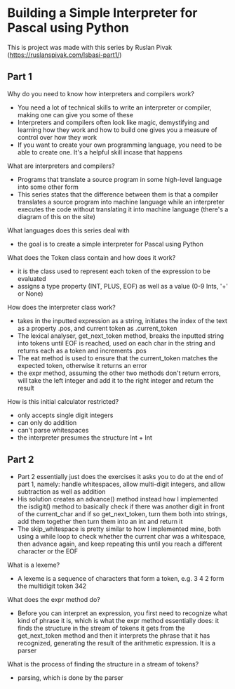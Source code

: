# Building a Simple Interpreter for Pascal using Python

This is project was made with this series by Ruslan Pivak (https://ruslanspivak.com/lsbasi-part1/)

## Part 1

Why do you need to know how interpreters and compilers work?

- You need a lot of technical skills to write an interpreter or compiler, making one can give you some of these
- Interpreters and compilers often look like magic, demystifying and learning how they work and how to build one gives you a measure of control over how they work
- If you want to create your own programming language, you need to be able to create one. It's a helpful skill incase that happens

What are interpreters and compilers?

- Programs that translate a source program in some high-level language into some other form
- This series states that the difference between them is that a compiler translates a source program into machine language while an interpreter executes the code without translating it into machine language (there's a diagram of this on the site)

What languages does this series deal with

- the goal is to create a simple interpreter for Pascal using Python

What does the Token class contain and how does it work?

- it is the class used to represent each token of the expression to be evaluated
- assigns a type property (INT, PLUS, EOF) as well as a value (0-9 Ints, '+' or None)

How does the interpreter class work?

- takes in the inputted expression as a string, initiates the index of the text as a property .pos, and current token as .current_token
- The lexical analyser, get_next_token method, breaks the inputted string into tokens until EOF is reached, used on each char in the string and returns each as a token and increments .pos
- The eat method is used to ensure that the current_token matches the expected token, otherwise it returns an error
- the expr method, assuming the other two methods don't return errors, will take the left integer and add it to the right integer and return the result

How is this initial calculator restricted?

- only accepts single digit integers
- can only do addition
- can't parse whitespaces
- the interpreter presumes the structure Int + Int


## Part 2

- Part 2 essentially just does the exercises it asks you to do at the end of part 1, namely: handle whitespaces, allow multi-digit integers, and allow subtraction as well as addition
- His solution creates an advance() method instead how I implemented the isdigit() method to basically check if there was another digit in front of the current_char and if so get_next_token, turn them both into strings, add them together then turn them into an int and return it
- The skip_whitespace is pretty similar to how I implemented mine, both using a while loop to check whether the current char was a whitespace, then advance again, and keep repeating this until you reach a different character or the EOF

What is a lexeme?

- A lexeme is a sequence of characters that form a token, e.g. 3 4 2 form the multidigit token 342 

What does the expr method do?

- Before you can interpret an expression, you first need to recognize what kind of phrase it is, which is what the expr method essentially does: it finds the structure in the stream of tokens it gets from the get_next_token method and then it interprets the phrase that it has recognized, generating the result of the arithmetic expression. It is a parser

What is the process of finding the structure in a stream of tokens? 

- parsing, which is done by the parser

